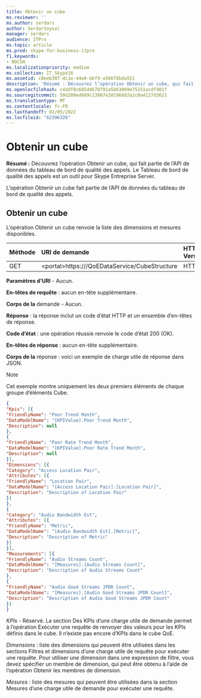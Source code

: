 ```yaml
---
title: Obtenir un cube
ms.reviewer: ''
ms.author: serdars
author: SerdarSoysal
manager: serdars
audience: ITPro
ms.topic: article
ms.prod: skype-for-business-itpro
f1.keywords:
- NOCSH
ms.localizationpriority: medium
ms.collection: IT_Skype16
ms.assetid: c8eeb387-dc1e-44e0-bbf9-a566f8bda551
description: 'Résumé : Découvrez l’opération Obtenir un cube, qui fait partie de l’API de données pour le tableau de bord de qualité des appels. Le Tableau de bord de qualité des appels est un outil pour Skype Entreprise Server.'
ms.openlocfilehash: c4ddf8c685d4678791a5b63869e75151acdf401f
ms.sourcegitcommit: 59d209ed669c13807e38196dd2a2c0a4127d3621
ms.translationtype: MT
ms.contentlocale: fr-FR
ms.lasthandoff: 02/05/2022
ms.locfileid: "62396326"
---
```

# <a name="get-cube"></a>Obtenir un cube
 
**Résumé :** Découvrez l’opération Obtenir un cube, qui fait partie de l’API de données du tableau de bord de qualité des appels. Le Tableau de bord de qualité des appels est un outil pour Skype Entreprise Server.
  
L’opération Obtenir un cube fait partie de l’API de données du tableau de bord de qualité des appels.
  
## <a name="get-cube"></a>Obtenir un cube

L’opération Obtenir un cube renvoie la liste des dimensions et mesures disponibles.
  

|**Méthode**|**URI de demande**|**HTTP Version**|
|:-----|:-----|:-----|
|GET  <br/> |\<portal\>https:///QoEDataService/CubeStructure  <br/> |HTTP/1.1  <br/> |
   
 **Paramètres d’URI** - Aucun.
  
 **En-têtes de requête** : aucun en-tête supplémentaire.
  
 **Corps de la** demande - Aucun.
  
 **Réponse** : la réponse inclut un code d’état HTTP et un ensemble d’en-têtes de réponse.
  
 **Code d’état** : une opération réussie renvoie le code d’état 200 (OK).
  
 **En-têtes de réponse** : aucun en-tête supplémentaire.
  
 **Corps de la** réponse : voici un exemple de charge utile de réponse dans JSON.
  
> [!NOTE]
> Cet exemple montre uniquement les deux premiers éléments de chaque groupe d’éléments Cube. 
  
```json
{
"Kpis": [{
"FriendlyName": "Poor Trend Month",
"DataModelName": "[KPIValue].Poor Trend Month",
"Description": null
},
{
"FriendlyName": "Poor Rate Trend Month",
"DataModelName": "[KPIValue].Poor Rate Trend Month",
"Description": null
}],
"Dimensions": [{
"Category": "Access Location Pair",
"Attributes": [{
"FriendlyName": "Location Pair",
"DataModelName": "[Access Location Pair].[Location Pair]",
"Description": "Description of Location Pair"
}]
},
{
"Category": "Audio Bandwidth Est",
"Attributes": [{
"FriendlyName": "Metric",
"DataModelName": "[Audio Bandwidth Est].[Metric]",
"Description": "Description of Metric"
}]
}],
"Measurements": [{
"FriendlyName": "Audio Streams Count",
"DataModelName": "[Measures].[Audio Streams Count]",
"Description": "Description of Audio Streams Count"
},
{
"FriendlyName": "Audio Good Streams JPDR Count",
"DataModelName": "[Measures].[Audio Good Streams JPDR Count]",
"Description": "Description of Audio Good Streams JPDR Count"
}]
}
```

 *KPIs*  - Réservé. La section Des KPIs d’une charge utile de demande permet à l’opération Exécuter une requête de renvoyer des valeurs pour les KPIs définis dans le cube. Il n’existe pas encore d’KPIs dans le cube QoE.
  
 *Dimensions*  : liste des dimensions qui peuvent être utilisées dans les sections Filtres et dimensions d’une charge utile de requête pour exécuter une requête. Pour utiliser une dimension dans une expression de filtre, vous devez spécifier un membre de dimension, qui peut être obtenu à l’aide de l’opération Obtenir les membres de dimension.
  
 *Mesures :*  liste des mesures qui peuvent être utilisées dans la section Mesures d’une charge utile de demande pour exécuter une requête.
  

